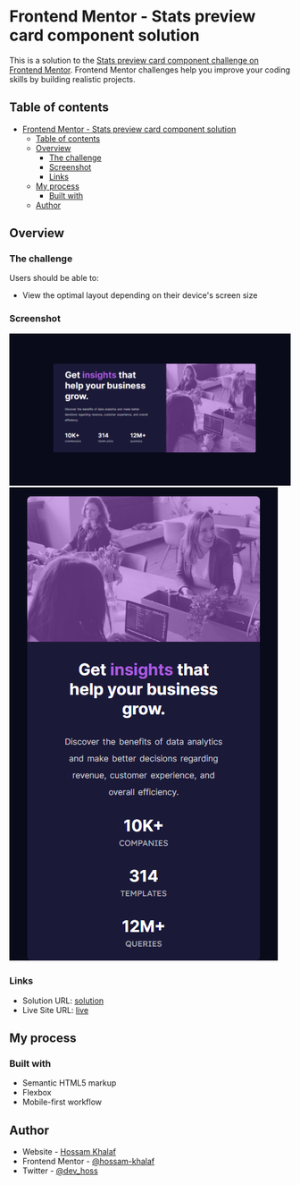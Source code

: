 # Frontend Mentor - Stats preview card component solution

This is a solution to the [Stats preview card component challenge on Frontend Mentor](https://www.frontendmentor.io/challenges/stats-preview-card-component-8JqbgoU62). Frontend Mentor challenges help you improve your coding skills by building realistic projects.

## Table of contents

- [Frontend Mentor - Stats preview card component solution](#frontend-mentor---stats-preview-card-component-solution)
  - [Table of contents](#table-of-contents)
  - [Overview](#overview)
    - [The challenge](#the-challenge)
    - [Screenshot](#screenshot)
    - [Links](#links)
  - [My process](#my-process)
    - [Built with](#built-with)
  - [Author](#author)

## Overview

### The challenge

Users should be able to:

- View the optimal layout depending on their device's screen size

### Screenshot

![Desktop](https://github.com/hossam-khalaf/stats-preview-card-component-main/blob/master/images/screendesktop.png)
![Mobile](https://github.com/hossam-khalaf/stats-preview-card-component-main/blob/master/images/mobilescreen.png)

### Links

- Solution URL: [solution](https://www.frontendmentor.io/solutions/stats-preview-card-component-zviWwGbfiy)
- Live Site URL: [live](https://hossam-khalaf.github.io/stats-preview-card-component-main/)

## My process

### Built with

- Semantic HTML5 markup
- Flexbox
- Mobile-first workflow

## Author

- Website - [Hossam Khalaf](https://hossamkhalaf.tech)
- Frontend Mentor - [@hossam-khalaf](https://www.frontendmentor.io/profile/hossam-khalaf)
- Twitter - [@dev_hoss](https://www.twitter.com/dev_hoss)
